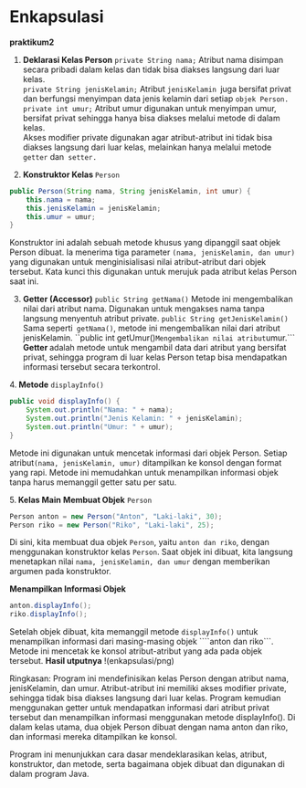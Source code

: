 # Enkapsulasi
<b>praktikum2</b>

1. <b>Deklarasi Kelas Person</b>
```private String nama;```
Atribut nama disimpan secara pribadi dalam kelas dan tidak bisa diakses langsung dari luar kelas.<br>
```private String jenisKelamin;```
Atribut ```jenisKelamin ```juga bersifat privat dan berfungsi menyimpan data jenis kelamin dari setiap ```objek Person.```<br>
```private int umur;```
Atribut umur digunakan untuk menyimpan umur, bersifat privat sehingga hanya bisa diakses melalui metode di dalam kelas.
<br>Akses modifier private digunakan agar atribut-atribut ini tidak bisa diakses langsung dari luar kelas, melainkan hanya melalui metode``` getter``` dan``` setter.```

2. <b>Konstruktor Kelas </b> ```Person```
```java
public Person(String nama, String jenisKelamin, int umur) {
    this.nama = nama;
    this.jenisKelamin = jenisKelamin;
    this.umur = umur;
}
```
Konstruktor ini adalah sebuah metode khusus yang dipanggil saat objek Person dibuat. Ia menerima tiga parameter ```(nama, jenisKelamin, dan umur) ```yang digunakan untuk menginisialisasi nilai atribut-atribut dari objek tersebut. Kata kunci this digunakan untuk merujuk pada atribut kelas Person saat ini.

3. <b>Getter (Accessor)</b>
```public String getNama()```
Metode ini mengembalikan nilai dari atribut nama. Digunakan untuk mengakses nama tanpa langsung menyentuh atribut private.
```public String getJenisKelamin()```
Sama seperti``` getNama()```, metode ini mengembalikan nilai dari atribut jenisKelamin.
``public int getUmur()```
Mengembalikan nilai atribut ```umur.```
<b>Getter </b>adalah metode untuk mengambil data dari atribut yang bersifat privat, sehingga program di luar kelas Person tetap bisa mendapatkan informasi tersebut secara terkontrol.


4.<b> Metode</b> ```displayInfo()```
```java
public void displayInfo() {
    System.out.println("Nama: " + nama);
    System.out.println("Jenis Kelamin: " + jenisKelamin);
    System.out.println("Umur: " + umur);
}
```
Metode ini digunakan untuk mencetak informasi dari objek Person. Setiap atribut```(nama, jenisKelamin, umur)``` ditampilkan ke konsol dengan format yang rapi. Metode ini memudahkan untuk menampilkan informasi objek tanpa harus memanggil getter satu per satu.

5.<b> Kelas Main</b>
<b>Membuat Objek</b> ```Person```

```java
Person anton = new Person("Anton", "Laki-laki", 30);
Person riko = new Person("Riko", "Laki-laki", 25);
```
Di sini, kita membuat dua objek ```Person```, yaitu ```anton dan riko```, dengan menggunakan konstruktor kelas ```Person```. Saat objek ini dibuat, kita langsung menetapkan nilai ```nama, jenisKelamin, dan umur``` dengan memberikan argumen pada konstruktor.

<b>Menampilkan Informasi Objek</b>
```java
anton.displayInfo();
riko.displayInfo();
```
Setelah objek dibuat, kita memanggil metode ```displayInfo()``` untuk menampilkan informasi dari masing-masing objek ````anton dan riko```. Metode ini mencetak ke konsol atribut-atribut yang ada pada objek tersebut.
<b> Hasil utputnya</b>
!(enkapsulasi/png)

Ringkasan:
Program ini mendefinisikan kelas Person dengan atribut nama, jenisKelamin, dan umur. Atribut-atribut ini memiliki akses modifier private, sehingga tidak bisa diakses langsung dari luar kelas. Program kemudian menggunakan getter untuk mendapatkan informasi dari atribut privat tersebut dan menampilkan informasi menggunakan metode displayInfo(). Di dalam kelas utama, dua objek Person dibuat dengan nama anton dan riko, dan informasi mereka ditampilkan ke konsol.

Program ini menunjukkan cara dasar mendeklarasikan kelas, atribut, konstruktor, dan metode, serta bagaimana objek dibuat dan digunakan di dalam program Java.
